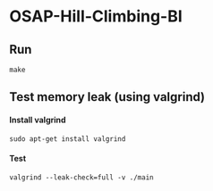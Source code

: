 # OSAP-Hill-Climbing-BI

## Run 
    make
    
## Test memory leak (using valgrind)

#### Install valgrind
    sudo apt-get install valgrind
    
#### Test
    valgrind --leak-check=full -v ./main



